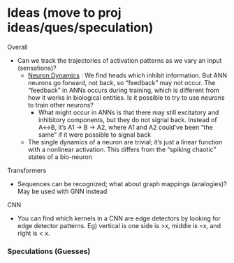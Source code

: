 # Ideas (move to proj ideas/ques/speculation)

Overall

- Can we track the trajectories of activation patterns as we vary an input (sensations)?
    - [Neuron Dynamics](https://www.notion.so/Neuron-Dynamics-d96e6c97975a428fa9f6d1eb79c69f1a) : We find heads which inhibit information. But ANN neurons go forward, not back, so “feedback” may not occur. The “feedback” in ANNs occurs during training, which is different from how it works in biological entities. Is it possible to try to use neurons to train other neurons?
        - What might occur in ANNs is that there may still excitatory and inhibitory components, but they do not signal back. Instead of A↔B, it’s A1 → B → A2, where A1 and A2 could’ve been “the same” if it were possible to signal back
    - The single dynamics of a neuron are trivial; it’s just a linear function with a nonlinear activation. This differs from the “spiking chaotic” states of a bio-neuron

Transformers

- Sequences can be recognized; what about graph mappings (analogies)? May be used with GNN instead

CNN

- You can find which kernels in a CNN are edge detectors by looking for edge detector patterns. Eg) vertical is one side is >x, middle is =x, and right is < x.

### Speculations (Guesses)